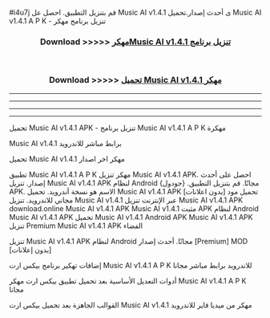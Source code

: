 #i4u7j قم بتنزيل التطبيق. احصل عل Music AI v1.4.1 ى أحدث إصدار.تحميل Music AI v1.4.1 A P K - تنزيل برنامج مهكر



<div align="center">
<h3>Download >>>>> <a href="https://ar-sites.web.app/?ar= Music AI v1.4.1">مهكرMusic AI v1.4.1 تنزيل برنامج</a></h3><br>

<h3>Download >>>>> <a href="https://ar-sites.web.app/?ar= Music AI v1.4.1">تحميل Music AI v1.4.1 مهكر</a></h3>
</div>


----------------------------------------------------------

----------------------------------------------------------

----------------------------------------------------------

----------------------------------------------------------


تحميل Music AI v1.4.1 APK - تنزيل برنامج Music AI v1.4.1 A P K مهكرة

Music AI v1.4.1 برابط مباشر للاندرويد

تحميل Music AI v1.4.1 مهكر اخر اصدار

تطبيق Music AI v1.4.1 A P K مهكر
تنزيل Music AI v1.4.1 APK. احصل على أحدث إصدار.
تنزيل Music AI v1.4.1 APK لنظام Android مجانًا.
قم بتنزيل التطبيق. {جودول} APK. الاسم هو نسخة أندرويد.
تحميل Music AI v1.4.1 APK [بدون اعلانات]
تحميل مود مجاني للاندرويد.
تنزيل Music AI v1.4.1 عبر الإنترنت
تنزيل Music AI v1.4.1 APK
download.online Music AI v1.4.1 APK
Music AI v1.4.1 مثبت APK لنظام Android
Music AI v1.4.1 APK
تحميل Music AI v1.4.1 Android APK
Music AI v1.4.1 APK تنزيل Premium
Music AI v1.4.1 APK الفضاء

تنزيل Music AI v1.4.1 APK لنظام Android مجانًا. أحدث إصدار [Premium] MOD [بدون إعلانات]

إضافات تهكير برنامج بيكس ارت Music AI v1.4.1 A P K للاندرويد برابط مباشر مجانا

أدوات التعديل الأساسية بعد تحميل تطبيق بيكس ارت مهكر Music AI v1.4.1 A P K مجانا

القوالب الجاهزة بعد تحميل بيكس ارت Music AI v1.4.1 مهكر من ميديا فاير للاندرويد




